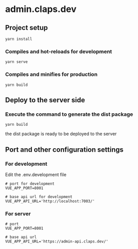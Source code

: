 # admin.claps.dev
## Project setup
```
yarn install
```

### Compiles and hot-reloads for development
```
yarn serve
```

### Compiles and minifies for production
```
yarn build
```

##  Deploy to the server side

### Execute the command to generate the dist package
```
yarn build
```
the dist package is ready to be deployed to the server

## Port and other configuration settings

### For development
Edit the .env.development file
```
# port for development
VUE_APP_PORT=8001

# base api url for development
VUE_APP_API_URL='http://localhost:7003/'
```

### For server
```
# port
VUE_APP_PORT=8001

# base api url
VUE_APP_API_URL='https://admin-api.claps.dev/'
```
